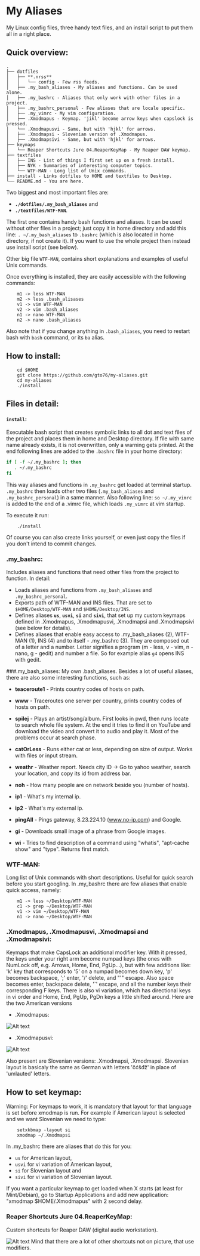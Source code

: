 My Aliases
==========
My Linux config files, three handy text files, and an install script to put them all in a right place. 

## Quick overview:

```
.
├── dotfiles
│   ├── **.nrss**
│   │   └── config - Few rss feeds.
│   ├── .my_bash_aliases - My aliases and functions. Can be used alone.
│   ├── .my_bashrc - Aliases that only work with other files in a project.
│   ├── .my_bashrc_personal - Few aliases that are locale specific.
│   ├── .my_vimrc - My vim configuration.
│   ├── .Xmodmapus - Keymap. 'jikl' become arrow keys when capslock is pressed.
│   └── .Xmodmapusvi - Same, but with 'hjkl' for arrows.
│   ├── .Xmodmapsi - Slovenian version of .Xmodmapus.
│   ├── .Xmodmapsivi - Same, but with 'hjkl' for arrows.
├── keymaps
│   └── Reaper Shortcuts Jure 04.ReaperKeyMap - My Reaper DAW keymap.
├── textfiles
│   ├── INS - List of things I first set up on a fresh install.
│   ├── NYK - Summaries of interesting computer topics.
│   └── WTF-MAN - Long list of Unix commands.
├── install - Links dotfiles to HOME and textfiles to Desktop.
└── README.md - You are here.
```

Two biggest and most important files are:

* **`./dotfiles/.my_bash_aliases`** and 
* **`./textfiles/WTF-MAN`**. 
    
The first one contains handy bash functions and aliases. It can be used without other files in a project; just copy it in home directory and add this line: `. ~/.my_bash_aliases` to `.bashrc` (which is also located in home directory, if not create it). If you want to use the whole project then instead use install script (see below).

Other big file `WTF-MAN`, contains short explanations and examples of useful Unix commands. 

Once everything is installed, they are easily accessible with the following commands: 
```
	m1 -> less WTF-MAN
    m2 -> less .bash_alisases
	v1 -> vim WTF-MAN 
    v2 -> vim .bash_aliases
	n1 -> nano WTF-MAN 
    n2 -> nano .bash_aliases
```
Also note that if you change anything in `.bash_aliases`, you need to restart bash with `bash` command, or its `ba` alias.

## How to install:
```
	cd $HOME
	git clone https://github.com/gto76/my-aliases.git
	cd my-aliases
    ./install
```

## Files in detail:

#### `install`:
Executable bash script that creates symbolic links to all dot and text files of the project and places them in home and Desktop directory. If file with same name already exists, it is not overwritten, only a warning gets printed. At the end following lines are added to the `.bashrc` file in your home directory:
``` bash
if [ -f ~/.my_bashrc ]; then
   . ~/.my_bashrc
fi
```
This way aliases and functions in `.my_bashrc` get loaded at terminal startup. `.my_bashrc` then loads other two files (`.my_bash_aliases` and `.my_bashrc_personal`) in a same manner.
Also following line: `so ~/.my_vimrc` is added to the end of a .vimrc file, which loads `.my_vimrc` at vim startup. 

To execute it run:
```
    ./install
```
Of course you can also create links yourself, or even just copy the files if you don't intend to commit changes.

### .my_bashrc:
Includes aliases and functions that need other files from the project to function. In detail:
* Loads aliases and functions from `.my_bash_aliases` and `.my_bashrc_personal`.
* Exports path of WTF-MAN and INS files. That are set to `$HOME/Desktop/WTF-MAN` and `$HOME/Desktop/INS`.
* Defines aliases **`us`**, **`usvi`**, **`si`** and **`sivi`**, that set up my custom keymaps defined in .Xmodmapus, .Xmodmapusvi, .Xmodmapsi and .Xmodmapsivi (see below for details).
* Defines aliases that enable easy access to .my_bash_aliases (2), WTF-MAN (1), INS (4) and to itself - .my_bashrc (3). They are composed out of a letter and a number. Letter signifies a program (m - less, v - vim, n - nano, g - gedit) and number a file. So for example alias `g4` opens INS with gedit.

###.my_bash_aliases:
My own .bash_aliases. Besides a lot of useful aliases, there are also some interesting functions, such as:

* **teaceroute1** - Prints country codes of hosts on path.

* **www** - Traceroutes one server per country, prints country codes of hosts on path. 

* **spilej** - Plays an artist/song/album. First looks in pwd, then runs locate to search whole file system. At the end it tries to find it on YouTube and download the video and convert it to audio and play it. Most of the problems occur at search phase.

* **catOrLess** - Runs either cat or less, depending on size of output. Works with files or input stream.

* **weathr** - Weather report. Needs city ID -> Go to yahoo weather, search your location, and copy its id from address bar.

* **noh** - How many people are on network beside you (number of hosts).

* **ip1** - What's my internal ip.

* **ip2** - What's my external ip.

* **pingAll** - Pings gateway, 8.23.224.10 (www.no-ip.com) and Google.

* **gi** - Downloads small image of a phrase from Google images.

* **wi** - Tries to find description of a command using "whatis", "apt-cache show" and "type". Returns first match.

### WTF-MAN:
Long list of Unix commands with short descriptions. Useful for quick search before you start googling. In .my_bashrc there are few aliases that enable quick access, namely:
```
	m1 -> less ~/Desktop/WTF-MAN
	c1 -> grep ~/Desktop/WTF-MAN
	v1 -> vim ~/Desktop/WTF-MAN
	n1 -> nano ~/Desktop/WTF-MAN
```

### .Xmodmapus, .Xmodmapusvi, .Xmodmapsi and .Xmodmapsivi:
Keymaps that make CapsLock an additional modifier key. With it pressed, the keys under your right arm become numpad keys (the ones with NumLock off, e.g. Arrows, Home, End, PgUp...), but with few additions like: 'k' key that corresponds to '5' on a numpad becomes down key, 'p' becomes backspace, ';' enter, '/' delete, and "'" escape. Also space becomes enter, backspace delete, '`' escape, and all the number keys their corresponding F keys. There is also vi variation, which has directional keys in vi order and Home, End, PgUp, PgDn keys a little shifted around. Here are the two American versions 
- .Xmodmapus:

![Alt text](/doc/Xmodmapus.png?raw=true "Picture of Keyboard")

- .Xmodmapusvi:

![Alt text](/doc/Xmodmapusvi.png?raw=true "Picture of Keyboard")

Also present are Slovenian versions: .Xmodmapsi, .Xmodmapsi. Slovenian layout is basicaly the same as German with letters 'čćšđž' in place of 'umlauted' letters. 

## How to set keymap:
Warning: For keymaps to work, it is mandatory that layout for that language is set before xmodmap is run. For example if American layout is selected and we want Slovenian we need to type:
```
	setxkbmap -layout si
	xmodmap ~/.Xmodmapsi
```
In .my_bashrc there are aliases that do this for you:
* `us` for American layout,
* `usvi` for vi variation of American layout,
* `si` for Slovenian layout and
* `sivi` for vi variation of Slovenian layout.

If you want a particular keymap to get loaded when X starts (at least for Mint/Debian), go to Startup Applications and add new application: "xmodmap $HOME/.Xmodmapus" with 2 second delay.

### Reaper Shortcuts Jure 04.ReaperKeyMap:
Custom shortcuts for Reaper DAW (digital audio workstation).

![Alt text](/doc/reaper-keyboard-shortcuts.png?raw=true "Picture of Keyboard")
Mind that there are a lot of other shortcuts not on picture, that use modifiers.

